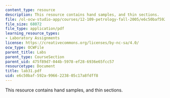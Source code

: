 ```yaml
---
content_type: resource
description: This resource contains hand samples, and thin sections.
file: /ol-ocw-studio-app/courses/12-109-petrology-fall-2005/e6c50baf592a9966223805c17a8fdff8_lab31.pdf
file_size: 68072
file_type: application/pdf
learning_resource_types:
- Laboratory Assignments
license: https://creativecommons.org/licenses/by-nc-sa/4.0/
ocw_type: OCWFile
parent_title: Labs
parent_type: CourseSection
parent_uid: 475f89d7-044b-5978-ef28-6936e65fcc57
resourcetype: Document
title: lab31.pdf
uid: e6c50baf-592a-9966-2238-05c17a8fdff8
---
```

This resource contains hand samples, and thin sections.